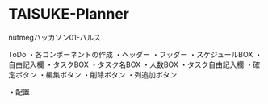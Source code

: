 # TAISUKE-Planner
nutmegハッカソン01-バルス

ToDo
・各コンポーネントの作成
  ・ヘッダー
  ・フッダー
  ・スケジュールBOX
  ・自由記入欄
    ・タスクBOX
      ・タスク名BOX
      ・人数BOX
      ・タスク自由記入欄
    ・確定ボタン
    ・編集ボタン
    ・削除ボタン
    ・列追加ボタン

・配置
